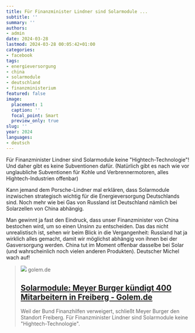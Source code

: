 ```yaml
---
title: Für Finanzminister Lindner sind Solarmodule ...
subtitle: ''
summary: ''
authors:
- admin
date: 2024-03-28
lastmod: 2024-03-28 00:05:42+01:00
categories:
- facebook
tags:
- energieversorgung
- china
- solarmodule
- deutschland
- finanzministerium
featured: false
image:
  placement: 1
  caption: ''
  focal_point: Smart
  preview_only: true
slug: ''
year: 2024
languages:
- deutsch
---
```


Für Finanzminister Lindner sind Solarmodule keine "Hightech-Technologie"! Und daher gibt es keine Subventionen dafür. (Natürlich gibt es nach wie vor unglaubliche Subventionen für Kohle und Verbrennermotoren, alles Hightech-Industrien offenbar)

Kann jemand dem Porsche-Lindner mal erklären, dass Solarmodule inzwischen strategisch wichtig für die Energieversorgung Deutschlands sind. Noch mehr wie bei Gas von Russland ist Deutschland nämlich bei Solarzellen von China abhängig.  

Man gewinnt ja fast den Eindruck, dass unser Finanzminister von China bestochen wird, um so einen Unsinn zu entscheiden. Das das nicht unrealistisch ist, sehen wir beim Blick in die Vergangenheit: Russland hat ja wirklich alles gemacht, damit wir möglichst abhängig von ihnen bei der Gasversorgung werden. China tut im Moment offenbar dasselbe bei Solar (und wahrscheinlich noch vielen anderen Produkten). Deutscher Michel wach auf!
> [![](https://www.golem.de/2403/183631-436937-436934.jpg)](https://www.golem.de/news/solarmodule-meyer-burger-kuendigt-400-mitarbeitern-in-freiberg-2403-183631.html)
> golem.de
> ## [Solarmodule: Meyer Burger kündigt 400 Mitarbeitern in Freiberg - Golem.de](https://www.golem.de/news/solarmodule-meyer-burger-kuendigt-400-mitarbeitern-in-freiberg-2403-183631.html)
>
>Weil der Bund Finanzhilfen verweigert, schließt Meyer Burger den Standort Freiberg. Für Finanzminister Lindner sind Solarmodule keine "Hightech-Technologie".